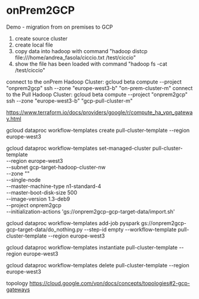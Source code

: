 # onPrem2GCP
Demo - migration from on premises to GCP


1. create source cluster
2. create local file
3. copy data into hadoop with command "hadoop distcp file:///home/andrea_fasola/ciccio.txt /test/ciccio"
4. show the file has been loaded with command "hadoop fs -cat /test/ciccio"


connect to the onPrem Hadoop Cluster: gcloud beta compute --project "onprem2gcp" ssh --zone "europe-west3-b" "on-prem-cluster-m" 
connect to the Pull Hadoop Cluster: gcloud beta compute --project "onprem2gcp" ssh --zone "europe-west3-b" "gcp-pull-cluster-m"

https://www.terraform.io/docs/providers/google/r/compute_ha_vpn_gateway.html


gcloud dataproc workflow-templates create pull-cluster-template   --region europe-west3 

gcloud dataproc workflow-templates set-managed-cluster pull-cluster-template \
  --region europe-west3 \
  --subnet gcp-target-hadoop-cluster-nw \
  --zone "" \
  --single-node \
  --master-machine-type n1-standard-4 \
  --master-boot-disk-size 500 \
  --image-version 1.3-deb9 \
  --project onprem2gcp \
  --initialization-actions 'gs://onprem2gcp-gcp-target-data/import.sh'

gcloud dataproc workflow-templates add-job pyspark gs://onprem2gcp-gcp-target-data/do_nothing.py --step-id empty --workflow-template pull-cluster-template --region europe-west3


gcloud dataproc workflow-templates instantiate pull-cluster-template --region europe-west3

gcloud dataproc workflow-templates delete pull-cluster-template --region europe-west3


topology https://cloud.google.com/vpn/docs/concepts/topologies#2-gcp-gateways